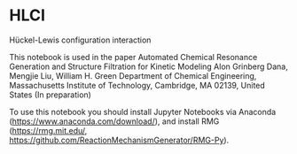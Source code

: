 # HLCI
Hückel-Lewis configuration interaction

This notebook is used in the paper
Automated Chemical Resonance Generation and Structure Filtration for Kinetic Modeling
Alon Grinberg Dana, Mengjie Liu, William H. Green
Department of Chemical Engineering, Massachusetts Institute of Technology, Cambridge, MA 02139, United States
(In preparation)

To use this notebook you should install Jupyter Notebooks via Anaconda (https://www.anaconda.com/download/),
and install RMG (https://rmg.mit.edu/, https://github.com/ReactionMechanismGenerator/RMG-Py).
